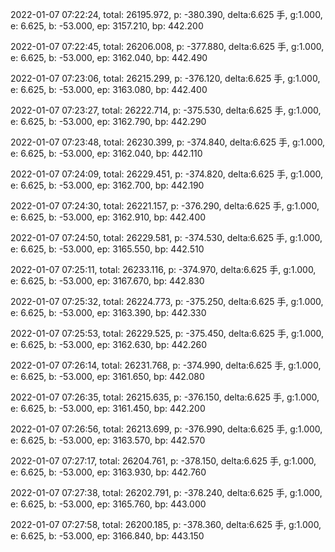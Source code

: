 2022-01-07 07:22:24, total: 26195.972, p: -380.390, delta:6.625 手, g:1.000, e: 6.625, b: -53.000, ep: 3157.210, bp: 442.200

2022-01-07 07:22:45, total: 26206.008, p: -377.880, delta:6.625 手, g:1.000, e: 6.625, b: -53.000, ep: 3162.040, bp: 442.490

2022-01-07 07:23:06, total: 26215.299, p: -376.120, delta:6.625 手, g:1.000, e: 6.625, b: -53.000, ep: 3163.080, bp: 442.400

2022-01-07 07:23:27, total: 26222.714, p: -375.530, delta:6.625 手, g:1.000, e: 6.625, b: -53.000, ep: 3162.790, bp: 442.290

2022-01-07 07:23:48, total: 26230.399, p: -374.840, delta:6.625 手, g:1.000, e: 6.625, b: -53.000, ep: 3162.040, bp: 442.110

2022-01-07 07:24:09, total: 26229.451, p: -374.820, delta:6.625 手, g:1.000, e: 6.625, b: -53.000, ep: 3162.700, bp: 442.190

2022-01-07 07:24:30, total: 26221.157, p: -376.290, delta:6.625 手, g:1.000, e: 6.625, b: -53.000, ep: 3162.910, bp: 442.400

2022-01-07 07:24:50, total: 26229.581, p: -374.530, delta:6.625 手, g:1.000, e: 6.625, b: -53.000, ep: 3165.550, bp: 442.510

2022-01-07 07:25:11, total: 26233.116, p: -374.970, delta:6.625 手, g:1.000, e: 6.625, b: -53.000, ep: 3167.670, bp: 442.830

2022-01-07 07:25:32, total: 26224.773, p: -375.250, delta:6.625 手, g:1.000, e: 6.625, b: -53.000, ep: 3163.390, bp: 442.330

2022-01-07 07:25:53, total: 26229.525, p: -375.450, delta:6.625 手, g:1.000, e: 6.625, b: -53.000, ep: 3162.630, bp: 442.260

2022-01-07 07:26:14, total: 26231.768, p: -374.990, delta:6.625 手, g:1.000, e: 6.625, b: -53.000, ep: 3161.650, bp: 442.080

2022-01-07 07:26:35, total: 26215.635, p: -376.150, delta:6.625 手, g:1.000, e: 6.625, b: -53.000, ep: 3161.450, bp: 442.200

2022-01-07 07:26:56, total: 26213.699, p: -376.990, delta:6.625 手, g:1.000, e: 6.625, b: -53.000, ep: 3163.570, bp: 442.570

2022-01-07 07:27:17, total: 26204.761, p: -378.150, delta:6.625 手, g:1.000, e: 6.625, b: -53.000, ep: 3163.930, bp: 442.760

2022-01-07 07:27:38, total: 26202.791, p: -378.240, delta:6.625 手, g:1.000, e: 6.625, b: -53.000, ep: 3165.760, bp: 443.000

2022-01-07 07:27:58, total: 26200.185, p: -378.360, delta:6.625 手, g:1.000, e: 6.625, b: -53.000, ep: 3166.840, bp: 443.150